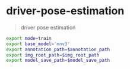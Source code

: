 # driver-pose-estimation
> driver pose estimation

```sh 
export mode=train
export base_model='mnv3'
export annotation_path=$annotation_path
export img_root_path=$img_root_path
export model_save_path=$model_save_path
```